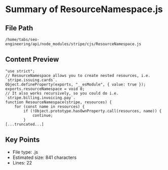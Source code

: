 # Summary of ResourceNamespace.js
  
## File Path
`/home/tabs/seo-engineering/api/node_modules/stripe/cjs/ResourceNamespace.js`

## Content Preview
```
"use strict";
// ResourceNamespace allows you to create nested resources, i.e. `stripe.issuing.cards`.
Object.defineProperty(exports, "__esModule", { value: true });
exports.resourceNamespace = void 0;
// It also works recursively, so you could do i.e. `stripe.billing.invoicing.pay`.
function ResourceNamespace(stripe, resources) {
    for (const name in resources) {
        if (!Object.prototype.hasOwnProperty.call(resources, name)) {
            continue;
        }
[...truncated...]
```

## Key Points
- File type: .js
- Estimated size: 841 characters
- Lines: 22
